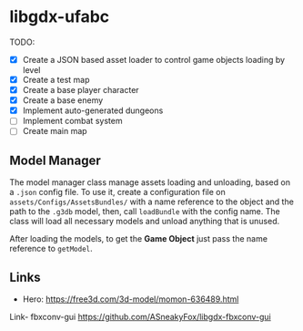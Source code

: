 # libgdx-ufabc

TODO:
- [x] Create a JSON based asset loader to control game objects loading by level
- [x] Create a test map
- [x] Create a base player character
- [x] Create a base enemy
- [x] Implement auto-generated dungeons
- [ ] Implement combat system
- [ ] Create main map

## Model Manager
The model manager class manage assets loading and unloading, based on a `.json` config file.
To use it, create a configuration file on `assets/Configs/AssetsBundles/` with a name reference to the object and the path to the `.g3db` model, then, call `loadBundle` with the config name. The class will load all necessary models and unload anything that is unused.

After loading the models, to get the **Game Object** just pass the name reference to `getModel`.

## Links
- Hero:
https://free3d.com/3d-model/momon-636489.html


Link- fbxconv-gui
https://github.com/ASneakyFox/libgdx-fbxconv-gui


